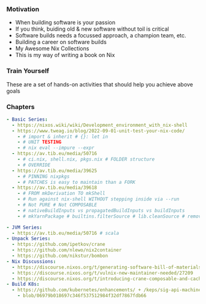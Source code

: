 ### Motivation
- When building software is your passion
- If you think, buiding old & new software without toil is critical
- Software builds needs a focussed approach, a champion team, etc.
- Building a career on software builds
- My Awesome Nix Collections
- This is my way of writing a book on Nix

### Train Yourself
These are a set of hands-on activities that should help you achieve above goals

### Chapters

```yaml
- Basic Series:
  - https://nixos.wiki/wiki/Development_environment_with_nix-shell
  - https://www.tweag.io/blog/2022-09-01-unit-test-your-nix-code/ 
    - # import & inherit # {}: let in
    - # UNIT TESTING
    - # nix eval --impure --expr
  - https://av.tib.eu/media/50716 
    - # ci.nix, shell.nix, pkgs.nix # FOLDER structure
    - # OVERRIDE
  - https://av.tib.eu/media/39625 
    - # PINNING nixpkgs
    - # PATCHES is easy to maintain than a FORK
  - https://av.tib.eu/media/39618 
    - # FROM mkDerivation TO mkShell
    - # Run against nix-shell WITHOUT stepping inside via --run
    - # Not PURE # Not COMPOSABLE
    - # nativeBuildInputs vs propagatedBuildInputs vs buildInputs
    - # mkYarnPackage # builtins.filterSource # lib.cleanSource # removes symlinks
```

```yaml
- JVM Series:
  - https://av.tib.eu/media/50716 # scala
- Unpack Series:
  - https://github.com/ipetkov/crane
  - https://github.com/nlewo/nix2container
  - https://github.com/nikstur/bombon
- Nix Discussions: 
  - https://discourse.nixos.org/t/generating-software-bill-of-materials-from-derivation/14089
  - https://discourse.nixos.org/t/vulnix-new-maintainer-needed/27209
  - https://discourse.nixos.org/t/introducing-crane-composable-and-cacheable-builds-with-cargo/17275
- Build K8s:
  - https://github.com/kubernetes/enhancements/ + /keps/sig-api-machinery/4052-generic-controlplane/README.md
    - blob/06979b018697c346f537512984f32df7867fdb66
```
